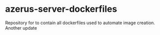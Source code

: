 # azerus-server-dockerfiles
Repository for to contain all dockerfiles used to automate image creation.
Another update